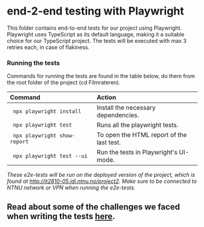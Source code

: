 # end-2-end testing with Playwright 

This folder contains end-to-end tests for our project using Playwright. Playwright uses TypeScript as its default language, making it a suitable choice for our TypeScript project. The tests will be executed with max 3 retries each, in case of flakiness.


### Running the tests
Commands for running the tests are found in the table below, do them from the root folder of the project (cd Filmrateren).

| <div style="width:190px">Command</div>| Action |
| :---------------------- | :----------------------------------------------------------------- |
| ` npx playwright install` | Install the necessary dependencies. |
| ` npx playwright test` | Runs all the playwright tests.
| ` npx playwright show-report` | To open the HTML report of the last test. |
| ` npx playwright test --ui` | Run the tests in Playwright's UI-mode.


*These e2e-tests will be run on the deployed version of the project, which is found at http://it2810-05.idi.ntnu.no/project2. Make sure to be connected to NTNU network or VPN when running the e2e-tests.*

## Read about some of the challenges we faced when writing the tests [here](../README.md?ref_type=heads#4-utvikling-og-testing).


